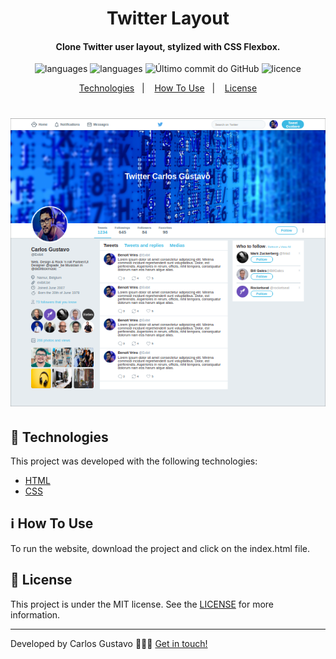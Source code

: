 
<h1 align="center">
  Twitter Layout
</h1>

<h4 align="center">
Clone Twitter user layout, stylized with CSS Flexbox.
</h4>
<p align="center">
  <img alt="languages" src="https://img.shields.io/github/languages/top/carlosgustavo/twitter-layout">
  <img alt="languages" src="https://img.shields.io/github/languages/count/carlosgustavo/twitter-layout">
  <img alt="Último commit do GitHub" src="https://img.shields.io/github/last-commit/carlosgustavo/twitter-layout">
  <img alt="licence" src="https://img.shields.io/github/license/carlosgustavo/twitter-layout">
</p>
<p align="center">
  <a href="#rocket-technologies"">Technologies</a>&nbsp;&nbsp;&nbsp;|&nbsp;&nbsp;&nbsp;
  <a href="#information_source-how-to-use">How To Use</a>&nbsp;&nbsp;&nbsp;|&nbsp;&nbsp;&nbsp;
  <a href="#memo-license">License</a>
</p>
            
  <h1 align="center">
 <img  alt="twitter" src="https://github.com/carlosgustavo/twitter-layout/blob/master/Twitter_files/twitter-layout.png" />
</h1>

## :rocket: Technologies

This project was developed with the following technologies:

-  [HTML](https://www.w3schools.com/html/)
-  [CSS](https://www.w3schools.com/css/)

## :information_source: How To Use

To run the website, download the project and click on the index.html file.

## :memo: License
This project is under the MIT license. See the [LICENSE](https://github.com/carlosgustavo/twitter-layout/blob/master/LICENSE) for more information.

---

Developed by Carlos Gustavo 👨🏻‍💻️ [Get in touch!](https://www.linkedin.com/in/carlos-gustavo-a71757190/)                         

